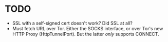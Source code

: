 # TODO

- SSL with a self-signed cert doesn't work? Did SSL at all?
- Must fetch URL over Tor. Either the SOCKS interface, or over Tor's new HTTP
  Proxy (HttpTunnelPort). But the latter *only* supports CONNECT.

